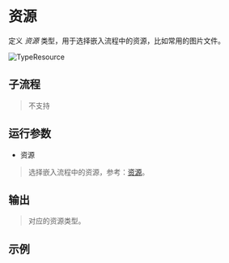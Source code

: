 # 资源 
定义 *资源* 类型，用于选择嵌入流程中的资源，比如常用的图片文件。

![TypeResource](./images/10.png ':size=90%')


## 子流程
> 不支持


## 运行参数


* 资源
> 选择嵌入流程中的资源，参考：[资源](./introduction/workflow/resources.md)。

## 输出

> 对应的资源类型。    


## 示例




